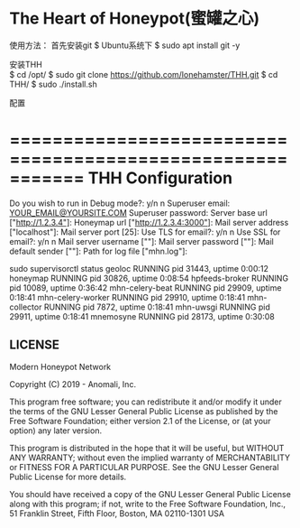 The Heart of Honeypot(蜜罐之心)
====================
使用方法：
首先安装git
    $ Ubuntu系统下
    $ sudo apt install git -y
    
安装THH    
    $ cd /opt/
    $ sudo git clone https://github.com/lonehamster/THH.git
    $ cd THH/
    $ sudo ./install.sh


配置

   ===========================================================
    THH Configuration
   ===========================================================
   Do you wish to run in Debug mode?: y/n n
   Superuser email: YOUR_EMAIL@YOURSITE.COM
   Superuser password: 
   Server base url ["http://1.2.3.4"]: 
   Honeymap url ["http://1.2.3.4:3000"]:
   Mail server address ["localhost"]: 
   Mail server port [25]: 
   Use TLS for email?: y/n n
   Use SSL for email?: y/n n
   Mail server username [""]: 
   Mail server password [""]: 
   Mail default sender [""]: 
   Path for log file ["mhn.log"]: 


 sudo supervisorctl status
    geoloc                           RUNNING    pid 31443, uptime 0:00:12
    honeymap                         RUNNING    pid 30826, uptime 0:08:54
    hpfeeds-broker                   RUNNING    pid 10089, uptime 0:36:42
    mhn-celery-beat                  RUNNING    pid 29909, uptime 0:18:41
    mhn-celery-worker                RUNNING    pid 29910, uptime 0:18:41
    mhn-collector                    RUNNING    pid 7872,  uptime 0:18:41
    mhn-uwsgi                        RUNNING    pid 29911, uptime 0:18:41
    mnemosyne                        RUNNING    pid 28173, uptime 0:30:08


## LICENSE

Modern Honeypot Network

Copyright (C) 2019 - Anomali, Inc.

This program free software; you can redistribute it and/or
modify it under the terms of the GNU Lesser General Public
License as published by the Free Software Foundation; either
version 2.1 of the License, or (at your option) any later version.

This program is distributed in the hope that it will be useful,
but WITHOUT ANY WARRANTY; without even the implied warranty of
MERCHANTABILITY or FITNESS FOR A PARTICULAR PURPOSE.  See the GNU
Lesser General Public License for more details.

You should have received a copy of the GNU Lesser General Public
License along with this program; if not, write to the Free Software
Foundation, Inc., 51 Franklin Street, Fifth Floor, Boston, MA  02110-1301  USA
